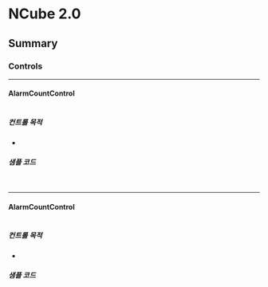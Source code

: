 # NCube 2.0

## Summary

### Controls
---
#### AlarmCountControl
![]()
##### 컨트롤 목적
- 
##### 샘플 코드
```xaml

``` 
```cs

```



---
#### AlarmCountControl
![]()
##### 컨트롤 목적
- 
##### 샘플 코드
```xaml

``` 
```cs

```
